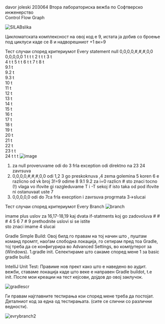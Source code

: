 davor joleski 203064
Втора лабораториска вежба по Софтверско инженерство</br> 
Control Flow Graph


![SILABslika](https://user-images.githubusercontent.com/82174803/171939621-37f93d5d-ae7d-4a64-8a5a-b5a889b3ff87.png)

 Цикломатската комплексност на овој код е 9, истата ја добив со броење под циклуси  каде се 8 и надворешниот +1 вк=9 

Тест случаи според критериумот Every statement
	null	0,0,0,0,#,#,#,0,0		0,0,0,0,0
1	t	t		t
2	t	t		t
3	t			
4		t		t
5		t		t
6		t		t
7				t
8		t		
9.1		t		
9.2		t		
9.3		t		
10		t		
11		t		
12		t		
13		t		
14		t		
15		t		
16		t		
17		t		
18		t		
19		t		
20		t		
21		t		
22		t		
23	t	t		
24	t	t		t
![image](https://user-images.githubusercontent.com/82174803/171940542-b6794140-3a91-45d0-b497-a9578ded16db.png)

1. za null proveruvame  odi do 3 frla exception odi direktno na 23 24 zavrsuva 
2. 0,0,0,0,#,#,#,0,0 odi  1,2 3 go preskoknuva ,4 zema golemina 5 koren 6 e razlicno od vk broj 3!=9 odime 8 9.1 9.2 
  za i=0 razlicn # sto znaci tocno (!)  vlaga vo ifovite gi razgleduvame T i -T sekoj if isto taka od pod ifovite
   ni ostanuvaat uste 7
3. 0,0,0,0,0 odi do 7ca frla execption i zavrsuva progrmata
 3->slucai


Тест случаи според критериумот Every Branch
![branch](https://user-images.githubusercontent.com/82174803/171941750-989f5dd4-8bfe-4607-8957-42ac1510793a.png)

imame plus uslov za 16,17-18,19 kaj dvata if-statments koj go zadovoluva  # # #  4 5 6 7 # 9
prethodnite uslovi si se istite  
sto znaci imame 4 slucai

Gradle Simple Build: Овој билд го правам на тој начин што , пуштам команд промпт, наоѓам слободна локација, го сетирам пред тоа Gradle, тој треба да се конфигурира во Advanced Settings, во компјутерот за (Windows). 1.gradle init. Селектираме што сакаме според мене 1 за basic gradle build.

IntelliJ Unit Test: Правиме нов прект како што е наведено во аудит. вежби, ставаме локација каде што веке е направен Gradle buildot, t.e init. После мои креации на тест кејсови, дојдов до овој заклучок.

![gradlescr](https://user-images.githubusercontent.com/82174803/171943009-7245a244-de5e-42cb-8b6f-c1b1346c9f71.png)

   Ги правам најглавните тестирања кои според мене треба да постојат. Деталниот код за една од тестирањата. (сите се слични со различни ведности).
   
   ![evrybranch2](https://user-images.githubusercontent.com/82174803/171943622-da087fae-ed04-4959-a7bb-534d9a3a940a.png)

   
